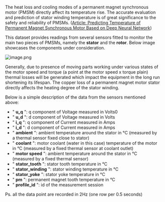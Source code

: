 The heat loss and cooling modes of a permanent magnet synchronous motor (PMSM) directly affect its temperature rise. The accurate evaluation and prediction of stator winding temperature is of great significance to the safety and reliability of PMSMs. ([Article: Predicting Temperature of Permanent Magnet
Synchronous Motor Based on Deep Neural Network](https://www.researchgate.net/publication/344972500_Predicting_Temperature_of_Permanent_Magnet_Synchronous_Motor_Based_on_Deep_Neural_Network))

This dataset provides readings from several sensors fitted to monitor the main two pieces of PMSMs, namely the **stator** and the **rotor**. Below image showcases the components under consideration.

![image.png](roto_stator.png)

Generally, due to presence of moving parts working under various states of the motor speed and torque (a point at the motor speed x torque plain) thermal losses will be generated which impact the equipment in the long run shortening its lifespan. The copper loss of a permanent magnet motor stator directly affects the heating degree of the stator winding.


Below is a simple description of the data from the sensors mentioned above:

* " **u_q** ": q component of Voltage measured in Volts0
* " **u_d** ": d component of Voltage measured in Volts
* " **i_q** ": q component of Current measured in Amps
* " **i_d** ": d component of Current measured in Amps
* " **ambient** ": ambient temperature around the stator in °C (measured by a thermal sensor fixed close to stator)
* " **coolant** ": motor coolant (water in this case) temperature of the motor in °C (measured by a fixed thermal sensor at coolant outlet)
* " **motor speed** ": ambient temperature around the stator in °C (measured by a fixed thermal sensor)
* " **stator_tooth** ": stator tooth temperature in °C
* " **stator_winding** ": stator winding temperature in °C
* " **stator_yoke** ": stator yoke temperature in °C
* " **pm** ": permanent magnet tooth temperature in °C
* " **profile_id** ": id of the measurement session

Ps. all the data point are recorded in 2Hz (one row per 0.5 seconds)
